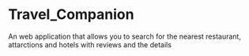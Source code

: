 # Travel_Companion
 An web application that allows you to search for the nearest restaurant, attarctions and hotels with reviews and the details 
